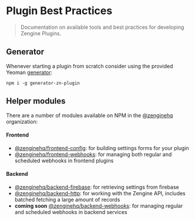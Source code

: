 # Plugin Best Practices

> Documentation on available tools and best practices for developing Zengine Plugins.

## Generator

Whenever starting a plugin from scratch consider using the provided Yeoman [generator](https://github.com/Wizehive/generator-zn-plugin): 

```shell
npm i -g generator-zn-plugin
```

## Helper modules

There are a number of modules available on NPM in the [@zenginehq](https://www.npmjs.com/org/zenginehq) organization:

#### Frontend

- [@zenginehq/frontend-config](https://www.npmjs.com/package/@zenginehq/frontend-config): for building settings forms for your plugin
- [@zenginehq/frontend-webhooks](https://www.npmjs.com/package/@zenginehq/frontend-webhooks): for managing both regular and scheduled webhooks in frontend plugins

#### Backend

- [@zenginehq/backend-firebase](https://www.npmjs.com/package/@zenginehq/backend-firebase): for retrieving settings from firebase
- [@zenginehq/backend-http](https://www.npmjs.com/package/@zenginehq/backend-http): for working with the Zengine API, includes batched fetching a large amount of records
- **coming soon** [@zenginehq/backend-webhooks](https://www.npmjs.com/package/@zenginehq/backend-webhooks): for managing regular and scheduled webhooks in backend services
